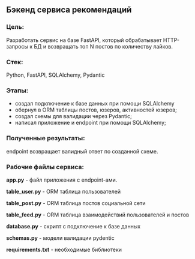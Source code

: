 ## Бэкенд сервиса рекомендаций
### Цель:
Разработать сервис на базе FastAPI, который обрабатывает HTTP-запросы к БД и возвращать топ N постов по количеству лайков.

### Cтек:
Python, FastAPI, SQLAlchemy, Pydantic

### Этапы: 
- создал подключение к базе данных при помощи SQLAlchemy
- обернул в ORM таблицы постов, юзеров, активностей юзеров;
- создал схемы для валидации через Pydantic;
- написал приложение и endpoint при помощи SQLAlchemy;

### Полученные результаты:
endpoint возвращает валидный ответ по созданной схеме.

### Рабочие файлы сервиса:
**app.py** - файл приложения с endpoint-ами.

**table_user.py** - ORM таблица пользователей

**table_post.py** - ORM таблица постов социальной сети

**table_feed.py** - ORM таблица взаимодействий пользователей и постов

**database.py** - скрипт с подключение к базе данных

**schemas.py** - модели валидации pydentic

**requirements.txt** - необходимые библиотеки